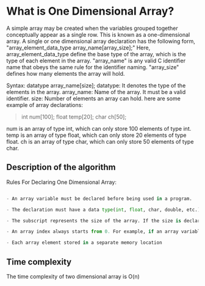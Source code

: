 # What is One Dimensional Array?

A simple array may be created when the variables grouped together conceptually appear as a single row. This is known as a one-dimensional array.
A single or one dimensional array declaration has the following form,
"array_element_data_type array_name[array_size];"
Here, array_element_data_type define the base type of the array, which is the type of each element in the array.
"array_name" is any valid C identifier name that obeys the same rule for the
identifier naming.
"array_size" defines how many elements the array will hold.

Syntax: datatype array_name[size];
datatype: It denotes the type of the elements in the array.
array_name: Name of the array. It must be a valid identifier.
size: Number of elements an array can hold. here are some example of array declarations:

> int num[100];
> float temp[20];
> char ch[50];

num is an array of type int, which can only store 100 elements of type int.
temp is an array of type float, which can only store 20 elements of type float.
ch is an array of type char, which can only store 50 elements of type char.

## Description of the algorithm

Rules For Declaring One Dimensional Array:

```python

- An array variable must be declared before being used in a program.

- The declaration must have a data type(int, float, char, double, etc.), variable name, and subscript.

- The subscript represents the size of the array. If the size is declared as 10, programmers can store 10 elements.

- An array index always starts from 0. For example, if an array variable is declared as s[10], then it ranges from 0 to 9.

- Each array element stored in a separate memory location
```

## Time complexity

The time complexity of two dimensional array is O(n)
